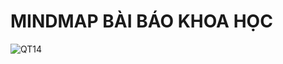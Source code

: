 # MINDMAP BÀI BÁO KHOA HỌC
![QT14](https://github.com/Jasper-Duong/CS519.L21.KHCL/blob/main/BT%20Bu%E1%BB%95i%202/image/QT14.jpg)
